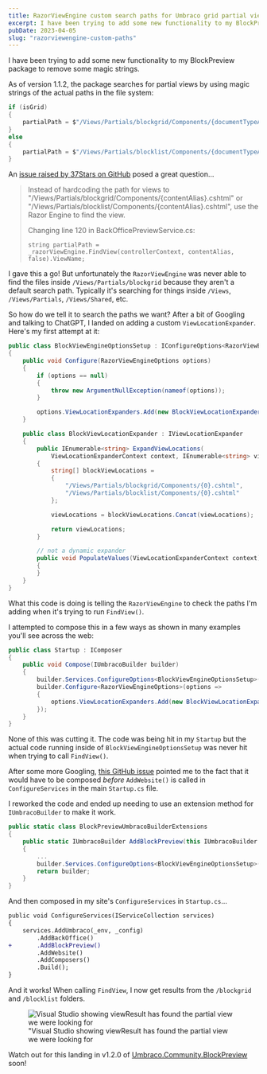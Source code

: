 ```yaml
---
title: RazorViewEngine custom search paths for Umbraco grid partial views
excerpt: I have been trying to add some new functionality to my BlockPreview package to remove some magic strings...
pubDate: 2023-04-05
slug: "razorviewengine-custom-paths"
---
```


<p class="lead">I have been trying to add some new functionality to my BlockPreview package to remove some magic strings.</p>

As of version 1.1.2, the package searches for partial views by using magic strings of the actual paths in the file system:

```csharp
if (isGrid)
{
    partialPath = $"/Views/Partials/blockgrid/Components/{documentTypeAlias}.cshtml";
}
else
{
    partialPath = $"/Views/Partials/blocklist/Components/{documentTypeAlias}.cshtml";
}
```

An [issue raised by 37Stars on GitHub](https://github.com/rickbutterfield/Umbraco.Community.BlockPreview/issues/14) posed a great question... 
> Instead of hardcoding the path for views to "/Views/Partials/blockgrid/Components/{contentAlias}.cshtml" or "/Views/Partials/blocklist/Components/{contentAlias}.cshtml", use the Razor Engine to find the view.
> 
> Changing line 120 in BackOfficePreviewService.cs:
> 
> `string partialPath = _razorViewEngine.FindView(controllerContext, contentAlias, false).ViewName;`

I gave this a go! But unfortunately the `RazorViewEngine` was never able to find the files inside `/Views/Partials/blockgrid` because they aren't a default search path. Typically it's searching for things inside `/Views`, `/Views/Partials`, `/Views/Shared`, etc.

So how do we tell it to search the paths we want? After a bit of Googling and talking to ChatGPT, I landed on adding a custom `ViewLocationExpander`. Here's my first attempt at it:

```csharp
public class BlockViewEngineOptionsSetup : IConfigureOptions<RazorViewEngineOptions>
{
    public void Configure(RazorViewEngineOptions options)
    {
        if (options == null)
        {
            throw new ArgumentNullException(nameof(options));
        }

        options.ViewLocationExpanders.Add(new BlockViewLocationExpander());
    }

    public class BlockViewLocationExpander : IViewLocationExpander
    {
        public IEnumerable<string> ExpandViewLocations(
            ViewLocationExpanderContext context, IEnumerable<string> viewLocations)
        {
            string[] blockViewLocations =
            {
                "/Views/Partials/blockgrid/Components/{0}.cshtml",
                "/Views/Partials/blocklist/Components/{0}.cshtml"
            };

            viewLocations = blockViewLocations.Concat(viewLocations);

            return viewLocations;
        }

        // not a dynamic expander
        public void PopulateValues(ViewLocationExpanderContext context)
        {
        }
    }
}
```

What this code is doing is telling the `RazorViewEngine` to check the paths I'm adding when it's trying to run `FindView()`. 

I attempted to compose this in a few ways as shown in many examples you'll see across the web:
```csharp
public class Startup : IComposer
{
    public void Compose(IUmbracoBuilder builder)
    {
        builder.Services.ConfigureOptions<BlockViewEngineOptionsSetup>();
        builder.Configure<RazorViewEngineOptions>(options =>
        {
            options.ViewLocationExpanders.Add(new BlockViewLocationExpander());
        });
    }
}
```

None of this was cutting it. The code was being hit in my `Startup` but the actual code running inside of `BlockViewEngineOptionsSetup` was never hit when trying to call `FindView()`.

After some more Googling, [this GitHub issue](https://github.com/umbraco/Umbraco-CMS/issues/12157) pointed me to the fact that it would have to be composed _before_ `AddWebsite()` is called in `ConfigureServices` in the main `Startup.cs` file.

I reworked the code and ended up needing to use an extension method for `IUmbracoBuilder` to make it work.

```csharp
public static class BlockPreviewUmbracoBuilderExtensions
{
    public static IUmbracoBuilder AddBlockPreview(this IUmbracoBuilder builder)
    {
        ...
        builder.Services.ConfigureOptions<BlockViewEngineOptionsSetup>();
        return builder;
    }
}
```

And then composed in my site's `ConfigureServices` in `Startup.cs`...

```diff
public void ConfigureServices(IServiceCollection services)
{
    services.AddUmbraco(_env, _config)
        .AddBackOffice()
+       .AddBlockPreview()
        .AddWebsite()
        .AddComposers()
        .Build();
}
```

And it works! When calling `FindView`, I now get results from the `/blockgrid` and `/blocklist` folders.

<figure class="c-figure">
  <img src="/assets/images/blog/2023-04-05/screenshot.png" alt="Visual Studio showing viewResult has found the partial view we were looking for" loading="lazy">
  <figcaption>"Visual Studio showing viewResult has found the partial view we were looking for</figcaption>
</figure>

Watch out for this landing in v1.2.0 of [Umbraco.Community.BlockPreview](https://github.com/rickbutterfield/Umbraco.Community.BlockPreview) soon!